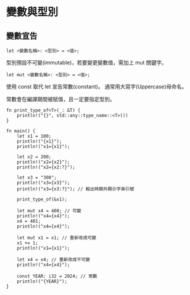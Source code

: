 # 變數與型別

## 變數宣告

`let <變數名稱>: <型別> = <值>;`

型別預設不可變(immutable)，若要變更變數值，需加上 mut 關鍵字。

`let mut <變數名稱>: <型別> = <值>;`

使用 const 取代 let 宣告常數(constant)。 通常用大寫字(Uppercase)母命名。

常數會在編譯期間被賦值，且一定要指定型別。

```rust,icon=.devicon-rust-plain
fn print_type_of<T>(_: &T) {
    println!("{}", std::any::type_name::<T>())
}

fn main() {
    let x1 = 100;
    println!("{x1}");
    println!("x1={x1}");

    let x2 = 200;
    println!("x2={x2}");
    println!("x2={x2:?}");

    let x3 = "300";
    println!("x3={x3}");
    println!("x3={x3:?}"); // 輸出時額外顯示字串引號

    print_type_of(&x1);

    let mut x4 = 400; // 可變
    println!("x4={x4}");
    x4 = 401;
    println!("x4={x4}");

    let mut x1 = x1; // 重新改成可變
    x1 += 1;
    println!("x1={x1}");

    let x4 = x4; // 重新改成不可變
    println!("x4={x4}");

    const YEAR: i32 = 2024; // 常數
    println!("{YEAR}");
}
```
